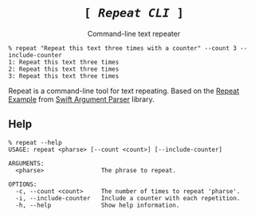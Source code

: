 <div align="center">
  <h1><code>[ <i>Repeat CLI</i> ]</code></h1>
  <p>Command-line text repeater</p>
  <!--
    <img src="https://user-images.githubusercontent.com/72662383/209880649-900ae5b7-4cfb-4325-aacf-9a9706526b55.png">
  -->
</div>

```
% repeat "Repeat this text three times with a counter" --count 3 --include-counter
1: Repeat this text three times
2: Repeat this text three times
3: Repeat this text three times
```

Repeat is a command-line tool for text repeating. Based on the [Repeat Example](https://github.com/apple/swift-argument-parser/blob/doc-generation/Examples/repeat/Repeat.swift) from [Swift Argument Parser](https://github.com/apple/swift-argument-parser) library.

## Help

```
% repeat --help
USAGE: repeat <pharse> [--count <count>] [--include-counter]

ARGUMENTS:
  <pharse>                The phrase to repeat.

OPTIONS:
  -c, --count <count>     The number of times to repeat 'pharse'.
  -i, --include-counter   Include a counter with each repetition.
  -h, --help              Show help information.
```
